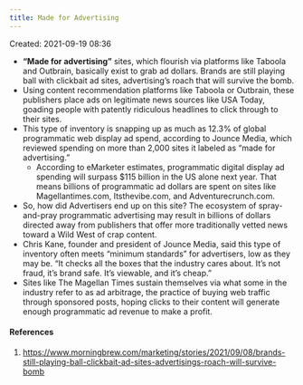 ```yaml
---
title: Made for Advertising
---
```

Created: 2021-09-19 08:36

- **“Made for advertising”** sites, which flourish via platforms like Taboola and Outbrain, basically exist to grab ad dollars. Brands are still playing ball with clickbait ad sites, advertising’s roach that will survive the bomb.
- Using content recommendation platforms like Taboola or Outbrain, these publishers place ads on legitimate news sources like USA Today, goading people with patently ridiculous headlines to click through to their sites.
- This type of inventory is snapping up as much as 12.3% of global programmatic web display ad spend, according to Jounce Media, which reviewed spending on more than 2,000 sites it labeled as “made for advertising.”
	- According to eMarketer estimates, programmatic digital display ad spending will surpass $115 billion in the US alone next year. That means billions of programmatic ad dollars are spent on sites like Magellantimes.com, Itsthevibe.com, and Adventurecrunch.com.
- So, how did Advertisers end up on this site? The ecosystem of spray-and-pray programmatic advertising may result in billions of dollars directed away from publishers that offer more traditionally vetted news toward a Wild West of crap content.
- Chris Kane, founder and president of Jounce Media, said this type of inventory often meets “minimum standards” for advertisers, low as they may be. “It checks all the boxes that the industry cares about. It’s not fraud, it’s brand safe. It’s viewable, and it’s cheap.”
- Sites like The Magellan Times sustain themselves via what some in the industry refer to as ad arbitrage, the practice of buying web traffic through sponsored posts, hoping clicks to their content will generate enough programmatic ad revenue to make a profit.


#### References
1. https://www.morningbrew.com/marketing/stories/2021/09/08/brands-still-playing-ball-clickbait-ad-sites-advertisings-roach-will-survive-bomb